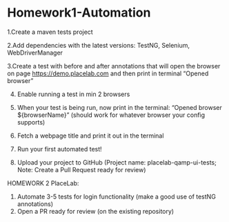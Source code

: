 # Homework1-Automation
1.Create a maven tests project

2.Add dependencies with the latest versions: TestNG, Selenium, 
WebDriverManager

3.Create a test with before and after annotations that will open the browser 
on page https://demo.placelab.com and then print in terminal “Opened 
browser”

4. Enable running a test in min 2 browsers

5. When your test is being run, now print in the terminal: “Opened browser 
${browserName}” (should work for whatever browser your config 
supports)

6. Fetch a webpage title and print it out in the terminal

7. Run your first automated test!

8. Upload your project to GitHub (Project name: placelab-qamp-ui-tests; 
Note: Create a Pull Request ready for review)

HOMEWORK 2 PlaceLab:

1. Automate 3-5 tests for login functionality (make a good use of
   testNG annotations)
2. Open a PR ready for review (on the existing repository)
